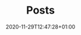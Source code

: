 ---
title: "Posts"
date: 2020-11-29T12:47:28+01:00
draft: false
description: "My personal blog"
keywords: "website, blog, posts, post"
---